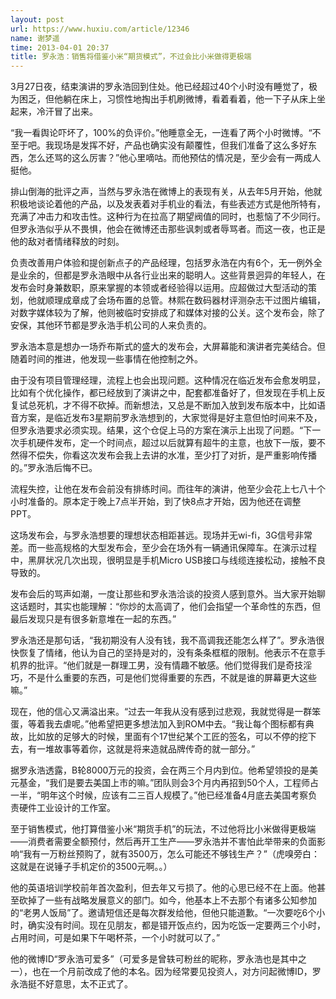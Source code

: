 ```yaml
---
layout: post
url: https://www.huxiu.com/article/12346
name: 谢梦遥
time: 2013-04-01 20:37
title: 罗永浩：销售将借鉴小米“期货模式”，不过会比小米做得更极端
---
```

3月27日夜，结束演讲的罗永浩回到住处。他已经超过40个小时没有睡觉了，极为困乏，但他躺在床上，习惯性地掏出手机刷微博，看着看着，他一下子从床上坐起来，冷汗冒了出来。

“我一看舆论吓坏了，100%的负评价。”他睡意全无，一连看了两个小时微博。“不至于吧。我现场是发挥不好，产品也确实没有颠覆性，但我们准备了这么多好东西，怎么还骂的这么厉害？”他心里嘀咕。而他预估的情况是，至少会有一两成人挺他。

排山倒海的批评之声，当然与罗永浩在微博上的表现有关，从去年5月开始，他就积极地谈论着他的产品，以及发表着对手机业的看法，有些表述方式是他所特有，充满了冲击力和攻击性。这种行为在拉高了期望阀值的同时，也惹恼了不少同行。但罗永浩似乎从不畏惧，他会在微博还击那些讽刺或者辱骂者。而这一夜，也正是他的敌对者情绪释放的时刻。

负责改善用户体验和提创新点子的产品经理，包括罗永浩在内有6个，无一例外全是业余的，但都是罗永浩眼中从各行业出来的聪明人。这些背景迥异的年轻人，在发布会时身兼数职，原来掌握的本领或者经验得以运用。应超做过大型活动的策划，他就顺理成章成了会场布置的总管。林熙在数码器材评测杂志干过图片编辑，对数字媒体较为了解，他则被临时安排成了和媒体对接的公关。这个发布会，除了安保，其他环节都是罗永浩手机公司的人来负责的。

罗永浩本意是想办一场乔布斯式的盛大的发布会，大屏幕能和演讲者完美结合。但随着时间的推进，他发现一些事情在他控制之外。

由于没有项目管理经理，流程上也会出现问题。这种情况在临近发布会愈发明显，比如有个优化操作，都已经放到了演讲之中，配套都准备好了，但发现在手机上反复试总死机，才不得不砍掉。而新想法，又总是不断加入放到发布版本中，比如语音方案，是临近发布3星期前罗永浩想到的，大家觉得是好主意但怕时间来不及，但罗永浩要求必须实现。结果，这个仓促上马的方案在演示上出现了问题。“下一次手机硬件发布，定一个时间点，超过以后就算有超牛的主意，也放下一版，要不然得不偿失，你看这次发布会我上去讲的水准，至少打了对折，是严重影响传播的。”罗永浩后悔不已。

流程失控，让他在发布会前没有排练时间。而往年的演讲，他至少会花上七八十个小时准备的。原本定于晚上7点半开始，到了快8点才开始，因为他还在调整PPT。

这场发布会，与罗永浩想要的理想状态相距甚远。现场并无wi-fi，3G信号非常差。而一些高规格的大型发布会，至少会在场外有一辆通讯保障车。在演示过程中，黑屏状况几次出现，很明显是手机Micro USB接口与线缆连接松动，接触不良导致的。

发布会后的骂声如潮，一度让那些和罗永浩洽谈的投资人感到意外。当大家开始聊这话题时，其实也能理解：“你炒的太高调了，他们会指望一个革命性的东西，但最后发现只是有很多新意堆在一起的东西。”

罗永浩还是那句话，“我初期没有人没有钱，我不高调我还能怎么样了”。罗永浩很快恢复了情绪，他认为自己的坚持是对的，没有条条框框的限制。他表示不在意手机界的批评。“他们就是一群理工男，没有情趣不敏感。他们觉得我们是奇技淫巧，不是什么重要的东西，可是他们觉得重要的东西，不就是谁的屏幕更大这些嘛。”

现在，他的信心又满溢出来。“过去一年我从没有感到过悲观，我就觉得是一群笨蛋，等着我去虐呢。”他希望把更多想法加入到ROM中去。“我让每个图标都有典故，比如放的足够大的时候，里面有个17世纪某个工匠的签名，可以不停的挖下去，有一堆故事等着你，这就是将来造就品牌传奇的就一部分。”

据罗永浩透露，B轮8000万元的投资，会在两三个月内到位。他希望领投的是美元基金，“我们是要去美国上市的嘛。”团队则会3个月内再招到50个人，工程师占一半，“明年这个时候，应该有二三百人规模了。”他已经准备4月底去美国考察负责硬件工业设计的工作室。

至于销售模式，他打算借鉴小米“期货手机”的玩法，不过他将比小米做得更极端——消费者需要全额预付，然后再开工生产——罗永浩并不害怕此举带来的负面影响“我有一万粉丝预购了，就有3500万，怎么可能还不够钱生产？”（虎嗅旁白：这就是在说锤子手机定价的3500元啊。。）

他的英语培训学校前年首次盈利，但去年又亏损了。他的心思已经不在上面。他甚至砍掉了一些有战略发展意义的部门。如今，他基本上不去那个有诸多公知参加的“老男人饭局”了。邀请短信还是每次群发给他，但他只能道歉。“一次要吃6个小时，确实没有时间。现在见朋友，都是错开饭点约，因为吃饭一定要两三个小时，占用时间，可是如果下午喝杯茶，一个小时就可以了。”

他的微博ID“罗永浩可爱多”（可爱多是曾轶可粉丝的昵称，罗永浩也是其中之一），也在一个月前改成了他的本名。因为经常要见投资人，对方问起微博ID，罗永浩挺不好意思，太不正式了。

